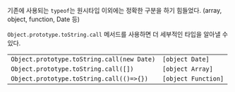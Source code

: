 기존에 사용되는 `typeof`는 원시타입 이외에는 정확한 구분을 하기 힘들었다. (array, object, function, Date 등)

`Object.prototype.toString.call` 메서드를 사용하면 더 세부적인 타입을 알아낼 수 있다.

|                                            |                     |
| ------------------------------------------ | ------------------- |
| `Object.prototype.toString.call(new Date)` | `[object Date]`     |
| `Object.prototype.toString.call([])`       | `[object Array]`    |
| `Object.prototype.toString.call(()=>{})`   | `[object Function]` |
